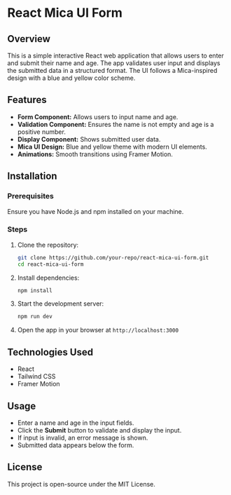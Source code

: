 # React Mica UI Form

## Overview

This is a simple interactive React web application that allows users to enter and submit their name and age. The app validates user input and displays the submitted data in a structured format. The UI follows a Mica-inspired design with a blue and yellow color scheme.

## Features

- **Form Component:** Allows users to input name and age.
- **Validation Component:** Ensures the name is not empty and age is a positive number.
- **Display Component:** Shows submitted user data.
- **Mica UI Design:** Blue and yellow theme with modern UI elements.
- **Animations:** Smooth transitions using Framer Motion.

## Installation

### Prerequisites

Ensure you have Node.js and npm installed on your machine.

### Steps

1. Clone the repository:

   ```sh
   git clone https://github.com/your-repo/react-mica-ui-form.git
   cd react-mica-ui-form
   ```

2. Install dependencies:

   ```sh
   npm install
   ```

3. Start the development server:

   ```sh
   npm run dev
   ```

4. Open the app in your browser at `http://localhost:3000`

## Technologies Used

- React
- Tailwind CSS
- Framer Motion

## Usage

- Enter a name and age in the input fields.
- Click the **Submit** button to validate and display the input.
- If input is invalid, an error message is shown.
- Submitted data appears below the form.

## License

This project is open-source under the MIT License.
